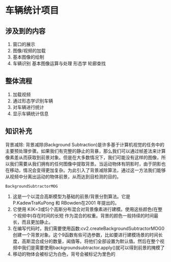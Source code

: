 # 车辆统计项目

## 涉及到的内容
1. 窗口的展示
2. 图像/视频的加载
3. 基本图像的绘制
4. 车辆识别
        基本图像运算与处理
        形态学
        轮廊查找

## 整体流程
1. 加载视频
2. 通过形态学识别车辆
3. 对车辆进行统计
4. 显示车辆统计信息

## 知识补充

背景减除:
    背景减除(Background Subtraction)是许多基于计算机视觉的任务中的主要预处理步骤。如果我们有完整的静止的背暴，那么我们可以通过帧差法来计算像素差从而获取到前景对象。但是在大多数情况下，我们可能没有这样的图像，所以我们需要从我们拥有的任何图像中提取背景。当运动物体有阴影时，由于阴影也在移动，情况会变得更加复杂。为此引入了背景减除算法，通过这一方法我们能够从视频中分离出运动的物体前景，从而达到目检测的目的。

    BackgroundSubtractorMOG
1. 这是一个以混合高斯模型为基础的前景/背景分割算法。它是 P.KadewTraKuPong 和 RBowden在2001 年提出的。
2. 它使用 K(K=3或5)个高斯分布混合对背景像素进行建模。使用这些颜色(在整个视频中)存在时间的长短
作为混合的权重。背景的颜色一般持续的时间最长，而且更加静止。
3. 在编写代码时，我们需要使用函数:cv2.createBackgroundSubtractorMOG0 创建一个背景对象。这个9函数有些可选参数，比如要进行建模场景的时间长度，高斯混合成分的数量，闻值等。将他们全部设置为默认值。然后在整个视频中我们是需要使用backgroundsubtractor.apply()就可以得到前景的掩模了
4. 移动的物体会被标记为白色，背号会被标记为里色的